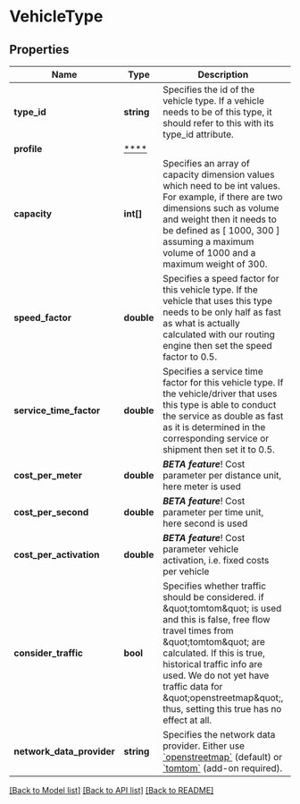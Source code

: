 # VehicleType

## Properties
Name | Type | Description | Notes
------------ | ------------- | ------------- | -------------
**type_id** | **string** | Specifies the id of the vehicle type. If a vehicle needs to be of this type, it should refer to this with its type_id attribute. | 
**profile** | [****](.md) |  | [optional] 
**capacity** | **int[]** | Specifies an array of capacity dimension values which need to be int values. For example, if there are two dimensions such as volume and weight then it needs to be defined as [ 1000, 300 ] assuming a maximum volume of 1000 and a maximum weight of 300. | [optional] 
**speed_factor** | **double** | Specifies a speed factor for this vehicle type. If the vehicle that uses this type needs to be only half as fast as what is actually calculated with our routing engine then set the speed factor to 0.5. | [optional] [default to 1]
**service_time_factor** | **double** | Specifies a service time factor for this vehicle type. If the vehicle/driver that uses this type is able to conduct the service as double as fast as it is determined in the corresponding service or shipment then set it to 0.5. | [optional] [default to 1]
**cost_per_meter** | **double** | **_BETA feature_**! Cost parameter per distance unit, here meter is used | [optional] 
**cost_per_second** | **double** | **_BETA feature_**! Cost parameter per time unit, here second is used | [optional] 
**cost_per_activation** | **double** | **_BETA feature_**! Cost parameter vehicle activation, i.e. fixed costs per vehicle | [optional] 
**consider_traffic** | **bool** | Specifies whether traffic should be considered. if \&quot;tomtom\&quot; is used and this is false, free flow travel times from \&quot;tomtom\&quot; are calculated. If this is true, historical traffic info are used. We do not yet have traffic data for \&quot;openstreetmap\&quot;, thus, setting this true has no effect at all. | [optional] [default to false]
**network_data_provider** | **string** | Specifies the network data provider. Either use [&#x60;openstreetmap&#x60;](#section/Map-Data-and-Routing-Profiles/OpenStreetMap) (default) or [&#x60;tomtom&#x60;](#section/Map-Data-and-Routing-Profiles/TomTom) (add-on required). | [optional] [default to 'openstreetmap']

[[Back to Model list]](../../README.md#documentation-for-models) [[Back to API list]](../../README.md#documentation-for-api-endpoints) [[Back to README]](../../README.md)

